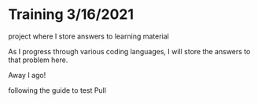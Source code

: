 # Training 3/16/2021
project where I store answers to learning material

As I progress through various coding languages, I will store the answers to that problem here.

Away I ago!


following the guide to test Pull
